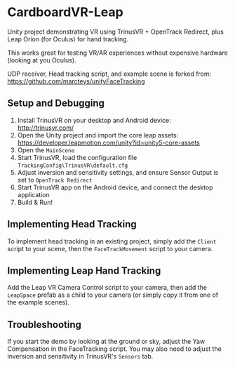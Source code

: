 # CardboardVR-Leap
Unity project demonstrating VR using TrinusVR + OpenTrack Redirect, plus Leap Orion (for Oculus) for hand tracking.

This works great for testing VR/AR experiences without expensive hardware (looking at you Oculus).

UDP receiver, Head tracking script, and example scene is forked from:
    https://github.com/marcteys/unityFaceTracking

## Setup and Debugging
1. Install TrinusVR on your desktop and Android device: http://trinusvr.com/
2. Open the Unity project and import the core leap assets:
https://developer.leapmotion.com/unity?id=unity5-core-assets
2. Open the `MainScene`
3. Start TrinusVR, load the configuration file `TrackingConfig\TrinusVR\default.cfg`
4. Adjust inversion and sensitivity settings, and ensure Sensor Output is set to `OpenTrack Redirect`
5. Start TrinusVR app on the Android device, and connect the desktop application
6. Build & Run!

## Implementing Head Tracking
To implement head tracking in an existing project, simply add the `Client` script to your scene, then the `FaceTrackMovement` script to your camera.

## Implementing Leap Hand Tracking
Add the Leap VR Camera Control script to your camera, then add the `LeapSpace` prefab as a child to your camera (or simply copy it from one of the example scenes).

## Troubleshooting
If you start the demo by looking at the ground or sky, adjust the Yaw Compensation in the FaceTracking script.
You may also need to adjust the inversion and sensitivity in TrinusVR's `Sensors` tab.
